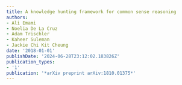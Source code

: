```yaml
---
title: A knowledge hunting framework for common sense reasoning
authors:
- Ali Emami
- Noelia De La Cruz
- Adam Trischler
- Kaheer Suleman
- Jackie Chi Kit Cheung
date: '2018-01-01'
publishDate: '2024-06-28T23:12:02.183826Z'
publication_types:
- '1'
publication: '*arXiv preprint arXiv:1810.01375*'
---
```

